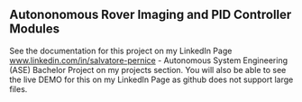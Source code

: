 ## Autononomous Rover Imaging and PID Controller Modules

See the documentation for this project on my LinkedIn Page www.linkedin.com/in/salvatore-pernice - Autonomous System Engineering (ASE) Bachelor Project on my projects section. You will also be able to see the live DEMO for this on my LinkedIn Page as github does not support large files.


